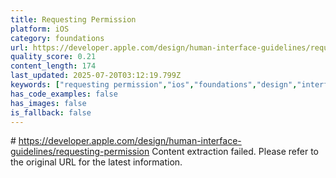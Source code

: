 ```yaml
---
title: Requesting Permission
platform: iOS
category: foundations
url: https://developer.apple.com/design/human-interface-guidelines/requesting-permission
quality_score: 0.21
content_length: 174
last_updated: 2025-07-20T03:12:19.799Z
keywords: ["requesting permission","ios","foundations","design","interface"]
has_code_examples: false
has_images: false
is_fallback: false
---
```


\# https://developer.apple.com/design/human-interface-guidelines/requesting-permission Content extraction failed. Please refer to the original URL for the latest information.